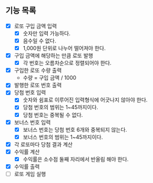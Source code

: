 ## 기능 목록

- [x] 로또 구입 금액 입력
    - [x] 숫자만 입력 가능하다.
    - [x] 음수일 수 없다.
    - [x] 1,000원 단위로 나누어 떨어져야 한다.
- [x] 구입 금액에 해당하는 만큼 로또 발행
    - [x] 각 번호는 오름차순으로 정렬되어야 한다.
- [x] 구입한 로또 수량 출력
    - 수량 = 구입 금액 / 1000
- [x] 발행한 로또 번호 출력
- [x] 당첨 번호 입력
    - [x] 숫자와 쉼표로 이루어진 입력형식에 어긋나지 않아야 한다.
    - [x] 당첨 번호의 범위는 1~45까지이다.
    - [x] 당첨 번호는 중복될 수 없다.
- [x] 보너스 번호 입력
    - [x] 보너스 번호는 당첨 번호 6개와 중복되지 않는다.
    - [x] 보너스 번호의 범위는 1~45까지이다.
- [x] 각 로또마다 당첨 결과 계산
- [x] 수익률 계산
    - [x] 수익률은 소수점 둘째 자리에서 반올림 해야 한다.
- [x] 수익률 출력
- [ ] 로또 게임 실행
